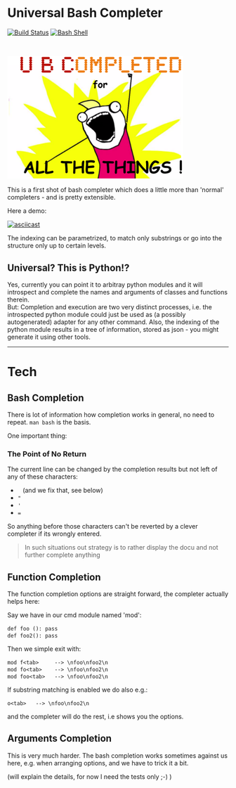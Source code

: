 # Universal Bash Completer


[![Build Status](https://travis-ci.org/axiros/ubc.svg?branch=master)](https://travis-ci.org/axiros/ubc)
[![Bash Shell](https://badges.frapsoft.com/bash/v1/bash.png?v=103)](https://github.com/ellerbrock/open-source-badges/)

&nbsp; 

<img src="./img/catt.png" width=400px style="border: 0 !important"></img>

This is a first shot of bash completer which does a little more than 'normal'
completers - and is pretty extensible.

Here a demo:

[![asciicast](https://asciinema.org/a/g3lg9CKBNtx72Vn3LYMw8e50I.png)](https://asciinema.org/a/g3lg9CKBNtx72Vn3LYMw8e50I?autoplay=1&theme=solarized-dark)

The indexing can be parametrized, to match only substrings or go into the
structure only up to certain levels.

## Universal? This is Python!?

Yes, currently you can point it to arbitray python modules and it will introspect and complete the names and arguments of classes and functions therein.  
But: Completion and execution are two very distinct processes, i.e. the
introspected python module could just be used as (a possibly autogenerated) adapter for any other command. Also, the indexing of the python module results in a tree of information, stored as json - you might generate it using other tools.

----


# Tech

## Bash Completion

There is lot of information how completion works in general, no need to repeat.
`man bash` is the basis.

One important thing:

### The Point of No Return

The current line can be changed by the completion results but not left of any
of these characters:

- ` ` (and we fix that, see below)
- `"`
- `'`
- `=`

So anything before those characters can't be reverted by a clever <tab>
completer if its wrongly entered.

> In such situations out strategy is to rather display the docu and not further complete anything



## Function Completion

The function completion options are straight forward, the completer actually helps
here:

Say we have in our cmd module named 'mod':

    def foo (): pass
    def foo2(): pass


Then we simple exit with:

    mod f<tab>     --> \nfoo\nfoo2\n
    mod fo<tab>    --> \nfoo\nfoo2\n
    mod foo<tab>   --> \nfoo\nfoo2\n

If substring matching is enabled we do also e.g.:

    o<tab>   --> \nfoo\nfoo2\n

and the completer will do the rest, i.e shows you the options.

## Arguments Completion

This is very much harder. The bash completion works sometimes against us here, e.g. when arranging options, and we have to trick it a bit.

(will explain the details, for now I need the tests only ;-) )
